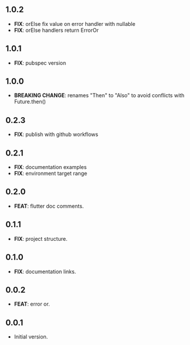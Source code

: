 ## 1.0.2

- **FIX**: orElse fix value on error handler with nullable
- **FIX**: orElse handlers return ErrorOr

## 1.0.1

- **FIX**: pubspec version

## 1.0.0

- **BREAKING CHANGE**: renames "Then" to "Also" to avoid conflicts with Future.then()

## 0.2.3

- **FIX**: publish with github workflows

## 0.2.1

- **FIX**: documentation examples
- **FIX**: environment target range

## 0.2.0

- **FEAT**: flutter doc comments.

## 0.1.1

- **FIX**: project structure.

## 0.1.0

- **FIX**: documentation links.

## 0.0.2

- **FEAT**: error or.

## 0.0.1

- Initial version.
